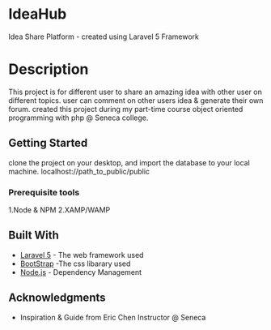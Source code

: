 # IdeaHub
Idea Share Platform - created using Laravel 5 Framework


# Description

This project is for different user to share an amazing idea with other user on different topics. user can comment on other users idea & generate their own forum.
created this project during my part-time course object oriented programming with php @ Seneca college.

## Getting Started

clone the project on your desktop, and import the database to your local machine. localhost://path_to_public/public

### Prerequisite tools

1.Node & NPM
2.XAMP/WAMP

## Built With

* [Laravel 5](https://laravel.com/docs/5.6) - The web framework used
* [BootStrap](https://getbootstrap.com/) -The css libarary used
* [Node.js](https://nodejs.org/en/) - Dependency Management


## Acknowledgments

* Inspiration & Guide from Eric Chen Instructor @ Seneca

